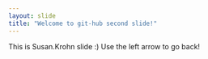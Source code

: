 ```yaml
---
layout: slide
title: "Welcome to git-hub second slide!"
---
```

This is Susan.Krohn slide :)
Use the left arrow to go back!